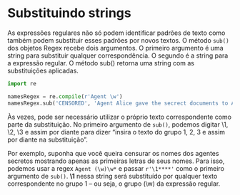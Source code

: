 # Substituindo strings

As expressões regulares não só podem identificar padrões de texto como também podem substituir esses padrões por novos textos. O método `sub()` dos objetos Regex recebe dois argumentos. O primeiro argumento é uma string para substituir qualquer correspondência. O segundo é a string para a expressão regular. O método sub() retorna uma string com as substituições aplicadas.

```python
import re

namesRegex = re.compile(r'Agent \w')
namesRegex.sub('CENSORED', 'Agent Alice gave the secrect documents to Agent Bob')
```

Às vezes, pode ser necessário utilizar o próprio texto correspondente como parte da substituição. No primeiro argumento de `sub()`, podemos digitar \\1, \\2, \\3 e assim por diante para dizer “insira o texto do grupo 1, 2, 3 e assim por diante na substituição”.

Por exemplo, suponha que você queira censurar os nomes dos agentes secretos mostrando apenas as primeiras letras de seus nomes. Para isso, podemos usar a regex `Agent (\w)\w*` e passar `r'\1****'` como o primeiro argumento de `sub()`. **\\1** nessa string será substituído por qualquer texto correspondente no grupo 1 – ou seja, o grupo (\\w) da expressão regular.
